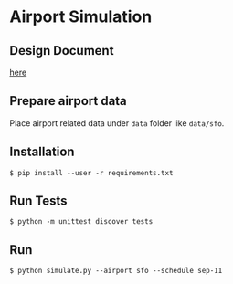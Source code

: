 # Airport Simulation

## Design Document

[here](https://github.com/heronyang/airport-simulation/wiki/Airport-Simulation)

## Prepare airport data

Place airport related data under `data` folder like `data/sfo`.

## Installation

    $ pip install --user -r requirements.txt

## Run Tests

    $ python -m unittest discover tests

## Run

    $ python simulate.py --airport sfo --schedule sep-11

